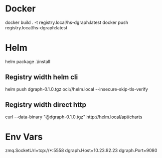 # Docker
docker build . -t registry.local/hs-dgraph:latest
docker push registry.local/hs-dgraph:latest

# Helm
helm package .\install

## Registry width helm cli
helm push dgraph-0.1.0.tgz  oci://helm.local --insecure-skip-tls-verify

## Registry width direct http
curl --data-binary "@dgraph-0.1.0.tgz" http://helm.local/api/charts

# Env Vars
zmq.SocketUrl=tcp://*:5558
dgraph.Host=10.23.92.23
dgraph.Port=9080
 
